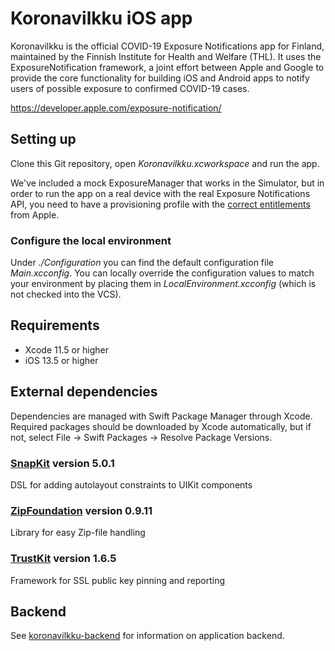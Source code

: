 # Koronavilkku iOS app

Koronavilkku is the official COVID-19 Exposure Notifications app for Finland, maintained by the Finnish Institute for Health and Welfare (THL). It uses the ExposureNotification framework, a joint effort between Apple and Google to provide the core functionality for building iOS and Android apps to notify users of possible exposure to confirmed COVID-19 cases.

https://developer.apple.com/exposure-notification/

## Setting up

Clone this Git repository, open _Koronavilkku.xcworkspace_ and run the app.

We've included a mock ExposureManager that works in the Simulator, but in order to run the app on a real device with the real Exposure Notifications API, you need to have a provisioning profile with the [correct entitlements](https://developer.apple.com/contact/request/exposure-notification-entitlement) from Apple.

### Configure the local environment

Under _./Configuration_ you can find the default configuration file _Main.xcconfig_. You can locally override the configuration values to match your environment by placing them in _LocalEnvironment.xcconfig_ (which is not checked into the VCS).

## Requirements
- Xcode 11.5 or higher
- iOS 13.5 or higher

## External dependencies
Dependencies are managed with Swift Package Manager through Xcode. Required packages should be downloaded by Xcode automatically, but if not, select File → Swift Packages → Resolve Package Versions.

### [SnapKit](https://github.com/SnapKit/SnapKit) version 5.0.1
DSL for adding autolayout constraints to UIKit components

### [ZipFoundation](https://github.com/weichsel/ZIPFoundation) version 0.9.11
Library for easy Zip-file handling

### [TrustKit](https://github.com/datatheorem/TrustKit) version 1.6.5
Framework for SSL public key pinning and reporting

## Backend

See [koronavilkku-backend](https://github.com/THLfi/koronavilkku-backend) for information on application backend.
